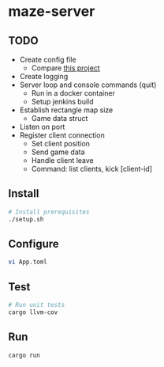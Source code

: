 # maze-server

## TODO
- Create config file
    - Compare [this project](https://github.com/astriaorg/astria-conductor/blob/main/astria-conductor/src/bin/conductor.rs)
- Create logging
- Server loop and console commands (quit)
    - Run in a docker container
    - Setup jenkins build
- Establish rectangle map size
    - Game data struct
- Listen on port
- Register client connection
    - Set client position
    - Send game data
    - Handle client leave
    - Command: list clients, kick [client-id]

## Install
```bash
# Install prerequisites
./setup.sh
```

## Configure
```bash
vi App.toml
```

## Test
```bash
# Run unit tests
cargo llvm-cov
```

## Run
```bash
cargo run
```
